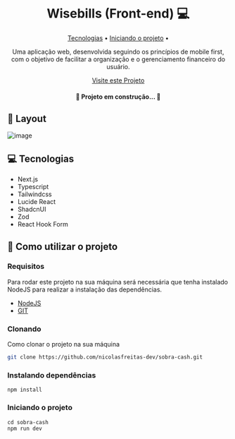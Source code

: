 <h1 align="center" style="font-weight: bold;">Wisebills (Front-end) 💻</h1>

<p align="center">
 <a href="#tech">Tecnologias</a> • 
 <a href="#started">Iniciando o projeto</a> • 
</p>

<p align="center">
    Uma aplicação web, desenvolvida seguindo os princípios de mobile first, com o objetivo de facilitar a organização e o gerenciamento financeiro do usuário.
</p>

<p align="center">
     <a href="https://wisebills.vercel.app/" target="_blank">Visite este Projeto</a>
</p>

<h4 align="center">🚧 Projeto em construção...  🚧</h4>

<h2 id="layout">🎨 Layout</h2>

![image](https://github.com/user-attachments/assets/7718bf8a-3321-4e1e-afd1-dba4e0f72b17)


<h2 id="tech">💻 Tecnologias</h2>

- Next.js
- Typescript
- Tailwindcss
- Lucide React
- ShadcnUI
- Zod
- React Hook Form

<h2 id="started">🚀 Como utilizar o projeto</h2>

<h3>Requisitos</h3>

Para rodar este projeto na sua máquina será necessária que tenha instalado NodeJS para realizar a instalação das dependências.

- [NodeJS](https://nodejs.org/pt)
- [GIT](https://git-scm.com/downloads)

<h3>Clonando</h3>

Como clonar o projeto na sua máquina

```bash
git clone https://github.com/nicolasfreitas-dev/sobra-cash.git
```

<h3>Instalando dependências</h3>

```
npm install
```

<h3>Iniciando o projeto</h3>

```
cd sobra-cash
npm run dev
```

